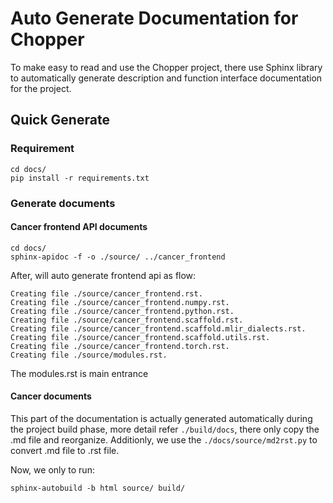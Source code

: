 # Auto Generate Documentation for Chopper

To make easy to read and use the Chopper project, there use Sphinx library to automatically generate description and function interface documentation for the project.

## Quick Generate

### Requirement
```
cd docs/
pip install -r requirements.txt
```

### Generate documents

#### Cancer frontend API documents
```shell
cd docs/
sphinx-apidoc -f -o ./source/ ../cancer_frontend
```
After, will auto generate frontend api as flow:
```
Creating file ./source/cancer_frontend.rst.
Creating file ./source/cancer_frontend.numpy.rst.
Creating file ./source/cancer_frontend.python.rst.
Creating file ./source/cancer_frontend.scaffold.rst.
Creating file ./source/cancer_frontend.scaffold.mlir_dialects.rst.
Creating file ./source/cancer_frontend.scaffold.utils.rst.
Creating file ./source/cancer_frontend.torch.rst.
Creating file ./source/modules.rst.
```
The modules.rst is main entrance

#### Cancer documents 
This part of the documentation is actually generated automatically during the project build phase, more detail refer `./build/docs`, there only copy the .md file and reorganize. Additionly, we use the `./docs/source/md2rst.py` to convert .md file to .rst file.

Now, we only to run:
```
sphinx-autobuild -b html source/ build/
```
